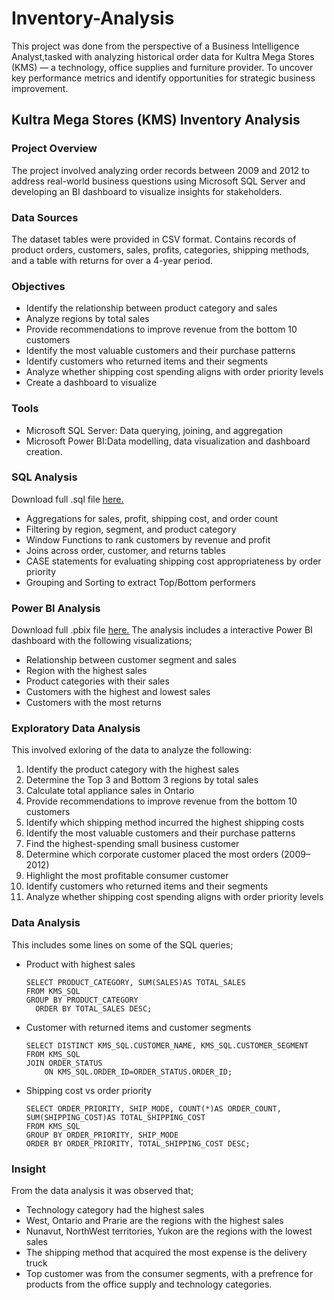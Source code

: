 # Inventory-Analysis
This project was done from the perspective of a Business Intelligence Analyst,tasked with analyzing historical order data for Kultra Mega Stores (KMS) — a technology, office supplies and furniture provider.  To uncover key performance metrics and identify opportunities for strategic business improvement.

## Kultra Mega Stores (KMS) Inventory Analysis

### Project Overview
The project involved analyzing order records between 2009 and 2012 to address real-world business questions using Microsoft SQL Server and developing an BI dashboard to visualize insights for stakeholders.

### Data Sources
The dataset tables were provided in CSV format. Contains records of product orders, customers, sales, profits, categories, shipping methods, and a table with returns for over a 4-year period.

### Objectives
- Identify the relationship between product category and sales
- Analyze regions by total sales
- Provide recommendations to improve revenue from the bottom 10 customers
- Identify the most valuable customers and their purchase patterns
- Identify customers who returned items and their segments
- Analyze whether shipping cost spending aligns with order priority levels
- Create a dashboard to visualize 

### Tools
- Microsoft SQL Server: Data querying, joining, and aggregation
- Microsoft Power BI:Data modelling, data visualization and dashboard creation.
  
### SQL Analysis
Download full .sql file [here.](https://github.com/Nissi-Olugbode/Order-data-analysis/blob/main/KMS_SQL.sql)
- Aggregations for sales, profit, shipping cost, and order count
- Filtering by region, segment, and product category
- Window Functions to rank customers by revenue and profit
- Joins across order, customer, and returns tables
- CASE statements for evaluating shipping cost appropriateness by order priority
- Grouping and Sorting to extract Top/Bottom performers

### Power BI Analysis
Download full .pbix file [here.](https://github.com/Nissi-Olugbode/Order-data-analysis/blob/main/KMS_dashboard.pbix)
The analysis includes a interactive Power BI dashboard with the following visualizations;
- Relationship between customer segment and sales
- Region with the highest sales
- Product categories with their sales
- Customers with the highest and lowest sales
- Customers with the most returns

### Exploratory Data Analysis
This involved exloring of the data to analyze the following:
1. Identify the product category with the highest sales
2. Determine the Top 3 and Bottom 3 regions by total sales
3. Calculate total appliance sales in Ontario
4. Provide recommendations to improve revenue from the bottom 10 customers
5. Identify which shipping method incurred the highest shipping costs
6. Identify the most valuable customers and their purchase patterns
7. Find the highest-spending small business customer
8. Determine which corporate customer placed the most orders (2009–2012)
9. Highlight the most profitable consumer customer
10. Identify customers who returned items and their segments
11. Analyze whether shipping cost spending aligns with order priority levels
    
### Data Analysis
This includes some lines on some of the SQL queries;
- Product with highest sales
  ```
  SELECT PRODUCT_CATEGORY, SUM(SALES)AS TOTAL_SALES
  FROM KMS_SQL
  GROUP BY PRODUCT_CATEGORY
	ORDER BY TOTAL_SALES DESC;
  ```

- Customer with returned items and customer segments

	```
	SELECT DISTINCT KMS_SQL.CUSTOMER_NAME, KMS_SQL.CUSTOMER_SEGMENT
	FROM KMS_SQL
	JOIN ORDER_STATUS 
		ON KMS_SQL.ORDER_ID=ORDER_STATUS.ORDER_ID;
 	```

- Shipping cost vs order priority
  	```
  	SELECT ORDER_PRIORITY, SHIP_MODE, COUNT(*)AS ORDER_COUNT, SUM(SHIPPING_COST)AS TOTAL_SHIPPING_COST
   	FROM KMS_SQL
	GROUP BY ORDER_PRIORITY, SHIP_MODE
	ORDER BY ORDER_PRIORITY, TOTAL_SHIPPING_COST DESC;
 	```


### Insight
From the data analysis it was observed that;
- Technology category had the highest sales
- West, Ontario and Prarie are the regions with the highest sales
- Nunavut, NorthWest territories, Yukon are the regions with the lowest sales
- The shipping method that acquired the most expense is the delivery truck
- Top customer was from the consumer segments, with a prefrence for products from the office supply and technology categories.

